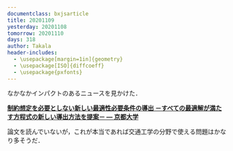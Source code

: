 ```yaml
---
documentclass: bxjsarticle
title: 20201109
yesterday: 20201108
tomorrow: 20201110
days: 318
author: Takala
header-includes:
  - \usepackage[margin=1in]{geometry}
  - \usepackage[ISO]{diffcoeff}
  - \usepackage{pxfonts}
---
```



なかなかインパクトのあるニュースを見かけた．


**[制約想定を必要としない新しい最適性必要条件の導出 －すべての最適解が満たす方程式の新しい導出方法を提案－ — 京都大学](https://www.kyoto-u.ac.jp/ja/research/research_results/2020/201031_2.html?utm_source=dlvr.it&utm_medium=twitter)**



論文を読んでいないが，これが本当であれば交通工学の分野で使える問題はかなり多そうだ．